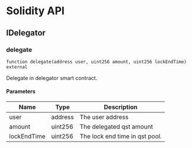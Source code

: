 # Solidity API

## IDelegator

### delegate

```solidity
function delegate(address user, uint256 amount, uint256 lockEndTime) external
```

Delegate in delegator smart contract.

#### Parameters

| Name | Type | Description |
| ---- | ---- | ----------- |
| user | address | The user address |
| amount | uint256 | The delegated qst amount |
| lockEndTime | uint256 | The lock end time in qst pool. |

